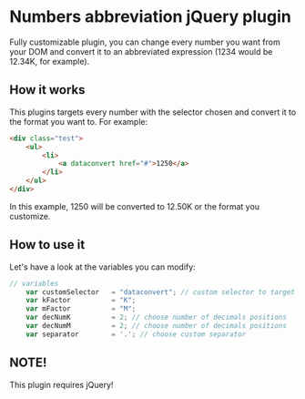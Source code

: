 # Numbers abbreviation jQuery plugin
Fully customizable plugin, you can change every number you want from your DOM and convert it to an abbreviated expression (1234 would be 12.34K, for example).

## How it works
This plugins targets every number with the selector chosen and convert it to the format you want to. For example:
```html
<div class="test">
	<ul>
		<li>
			<a dataconvert href="#">1250</a>
		</li>
	</ul>
</div>
```
In this example, 1250 will be converted to 12.50K or the format you customize.

## How to use it
Let's have a look at the variables you can modify:

```javascript
// variables
	var customSelector 	 = "dataconvert"; // custom selector to target numbers
	var kFactor 		 = "K"; 
	var mFactor 		 = "M";
	var decNumK 		 = 2; // choose number of decimals positions
	var decNumM 		 = 2; // choose number of decimals positions
	var separator 		 = '.'; // choose custom separator
```
## NOTE!
This plugin requires jQuery!

